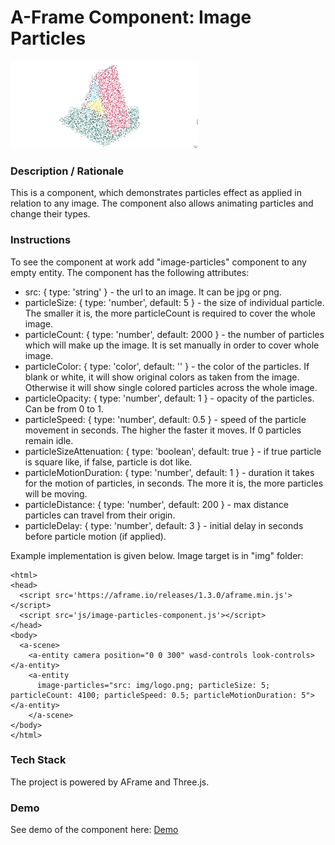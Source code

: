 # A-Frame Component: Image Particles
<img alt="Screenshot" src="img/screenshot.jpg" width="300">

### **Description / Rationale**
This is a component, which demonstrates particles effect as applied in relation to any image. The component also allows animating particles and change their types.   

### **Instructions**
To see the component at work add "image-particles" component to any empty entity. The component has the following attributes: 

* src: { type: 'string' } - the url to an image. It can be jpg or png.
* particleSize: { type: 'number', default: 5 } - the size of individual particle. The smaller it is, the more particleCount is required to cover the whole image. 
* particleCount: { type: 'number', default: 2000 } - the number of particles which will make up the image. It is set manually in order to cover whole image. 
* particleColor: { type: 'color', default: '' } - the color of the particles. If blank or white, it will show original colors as taken from the image. Otherwise it will show single colored particles across the whole image.
* particleOpacity: { type: 'number', default: 1 } - opacity of the particles. Can be from 0 to 1.
* particleSpeed: { type: 'number', default: 0.5 } - speed of the particle movement in seconds. The higher the faster it moves. If 0 particles remain idle. 
* particleSizeAttenuation: { type: 'boolean', default: true } - if true particle is square like, if false, particle is dot like.
* particleMotionDuration: { type: 'number', default: 1 } - duration it takes for the motion of particles, in seconds. The more it is, the more particles will be moving.
* particleDistance: { type: 'number', default: 200 } - max distance particles can travel from their origin. 
* particleDelay: { type: 'number', default: 3 } - initial delay in seconds before particle motion (if applied).

Example implementation is given below. Image target is in "img" folder:
```
<html>
<head>
  <script src='https://aframe.io/releases/1.3.0/aframe.min.js'></script>
  <script src='js/image-particles-component.js'></script>
</head>
<body>
  <a-scene>
    <a-entity camera position="0 0 300" wasd-controls look-controls></a-entity>
    <a-entity
      image-particles="src: img/logo.png; particleSize: 5; particleCount: 4100; particleSpeed: 0.5; particleMotionDuration: 5"></a-entity>
    </a-scene>
</body>
</html>
```


### **Tech Stack**
The project is powered by AFrame and Three.js. 

### **Demo**
See demo of the component here: [Demo](https://stencil-cube.glitch.me/)
